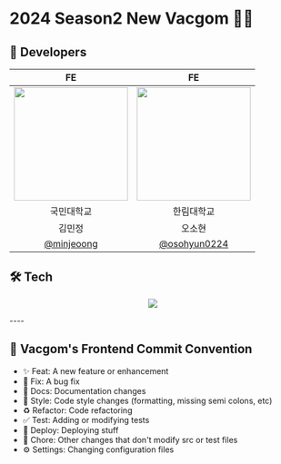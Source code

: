 # 2024 Season2 New Vacgom 🐻‍❄️

## 🌸 Developers

|FE | FE |
| :---: | :---: |
|  <img style="width: 200px;" src="https://github.com/goormthon-Univ/2024_BEOTKKOTTHON_TEAM_4_FE/assets/88662427/a8b3a2b9-0761-4da8-8a79-679c12d34b67" />  | <img style="width: 200px;" src="https://github.com/goormthon-Univ/2024_BEOTKKOTTHON_TEAM_4_FE/assets/88662427/5fb512b5-820d-4845-b441-a810a25f35d4" /> |
|국민대학교|한림대학교|
|김민정|오소현|
|   [@minjeoong](https://github.com/minjeoong)   |  [@osohyun0224](https://github.com/osohyun0224)     |

## 🛠️ Tech
<p align="center">
  <a href="https://skillicons.dev">
    <img src="https://skillicons.dev/icons?i=ts,nextjs,react,emotion,nodejs,reactquery&perline="/>
  </a>
</p>
----

## 🎯 Vacgom's Frontend Commit Convention

- ✨ Feat: A new feature or enhancement
- 🐛 Fix: A bug fix
- 📝 Docs: Documentation changes
- 🎨 Style: Code style changes (formatting, missing semi colons, etc)
- ♻️ Refactor: Code refactoring
- ✅ Test: Adding or modifying tests
- 🚀 Deploy: Deploying stuff
- 🔧 Chore: Other changes that don't modify src or test files
- ⚙️ Settings: Changing configuration files


